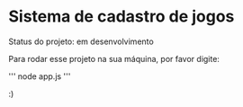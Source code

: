 <h1> Sistema de cadastro de jogos </h1>

Status do projeto: em desenvolvimento

Para rodar esse projeto na sua máquina, por favor digite:

'''
node app.js
'''

:)